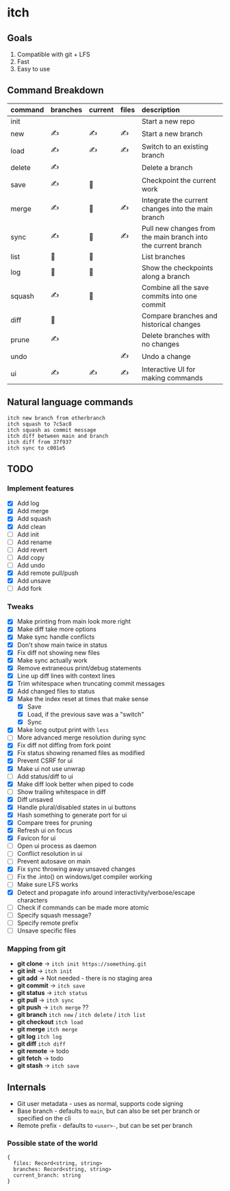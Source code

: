 # itch

## Goals

1. Compatible with git + LFS
2. Fast
3. Easy to use

## Command Breakdown

| command | branches | current | files | description                                                   |
| :------ | :------- | :------ | :---- | :------------------------------------------------------------ |
| init    |          |         |       | Start a new repo                                              |
| new     | ✍️       | ✍️      | ✍️    | Start a new branch                                            |
| load    | ✍️       | ✍️      | ✍️    | Switch to an existing branch                                  |
| delete  | ✍️       |         |       | Delete a branch                                               |
| save    | ✍️       | 📍      |       | Checkpoint the current work                                   |
| merge   | ✍️       | 📍      | ✍️    | Integrate the current changes into the main branch            |
| sync    | ✍️       | 📍      | ✍️    | Pull new changes from the main branch into the current branch |
| list    | 👀       | 👀      |       | List branches                                                 |
| log     | 👀       | 👀      |       | Show the checkpoints along a branch                           |
| squash  | ✍️       | 📍      |       | Combine all the save commits into one commit                  |
| diff    | 👀       |         |       | Compare branches and historical changes                       |
| prune   | ✍️       |         |       | Delete branches with no changes                               |
| undo    |          |         | ✍️    | Undo a change                                                 |
| ui      | ✍️       | ✍️      | ✍️    | Interactive UI for making commands                            |

## Natural language commands

```
itch new branch from otherbranch
itch squash to 7c5ac8
itch squash as commit message
itch diff between main and branch
itch diff from 37f937
itch sync to c001e5
```

## TODO

### Implement features

- [x] Add log
- [x] Add merge
- [x] Add squash
- [x] Add clean
- [ ] Add init
- [ ] Add rename
- [ ] Add revert
- [ ] Add copy
- [ ] Add undo
- [x] Add remote pull/push
- [x] Add unsave
- [ ] Add fork

### Tweaks

- [x] Make printing from main look more right
- [x] Make diff take more options
- [x] Make sync handle conflicts
- [x] Don't show main twice in status
- [x] Fix diff not showing new files
- [x] Make sync actually work
- [x] Remove extraneous print/debug statements
- [x] Line up diff lines with context lines
- [x] Trim whitespace when truncating commit messages
- [x] Add changed files to status
- [x] Make the index reset at times that make sense
  - [x] Save
  - [x] Load, if the previous save was a "switch"
  - [x] Sync
- [x] Make long output print with `less`
- [ ] More advanced merge resolution during sync
- [x] Fix diff not diffing from fork point
- [x] Fix status showing renamed files as modified
- [x] Prevent CSRF for ui
- [x] Make ui not use unwrap
- [ ] Add status/diff to ui
- [x] Make diff look better when piped to code
- [ ] Show trailing whitespace in diff
- [x] Diff unsaved
- [x] Handle plural/disabled states in ui buttons
- [x] Hash something to generate port for ui
- [x] Compare trees for pruning
- [x] Refresh ui on focus
- [x] Favicon for ui
- [ ] Open ui process as daemon
- [ ] Conflict resolution in ui
- [ ] Prevent autosave on main
- [x] Fix sync throwing away unsaved changes
- [ ] Fix the .into() on windows/get compiler working
- [ ] Make sure LFS works
- [x] Detect and propagate info around interactivity/verbose/escape characters
- [ ] Check if commands can be made more atomic
- [ ] Specify squash message?
- [ ] Specify remote prefix
- [ ] Unsave specific files

### Mapping from git

- **git clone** -> `itch init https://something.git`
- **git init** -> `itch init`
- **git add** -> Not needed - there is no staging area
- **git commit** -> `itch save`
- **git status** -> `itch status`
- **git pull** -> `itch sync`
- **git push** -> `itch merge` ??
- **git branch** `itch new` / `itch delete` / `itch list`
- **git checkout** `itch load`
- **git merge** `itch merge`
- **git log** `itch log`
- **git diff** `itch diff`
- **git remote** -> todo
- **git fetch** -> todo
- **git stash** -> `itch save`

## Internals

- Git user metadata - uses as normal, supports code signing
- Base branch - defaults to `main`, but can also be set per branch or specified on the cli
- Remote prefix - defaults to `<user>-`, but can be set per branch

### Possible state of the world

```
{
  files: Record<string, string>
  branches: Record<string, string>
  current_branch: string
}
```
